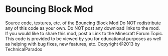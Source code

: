 Bouncing Block Mod
==========
Source code, textures, etc. of the Bouncing Block Mod
Do NOT redistribute any of this code as your own.
Do NOT post any download links to the mod.
If you would like to share this mod, post a Link to the Minecraft Forum Topic.
This code is provided to be viewed by you for educational purposes as well as helping with bug fixes, new features, etc.
Copyright @2013 by TechnicalParadox
